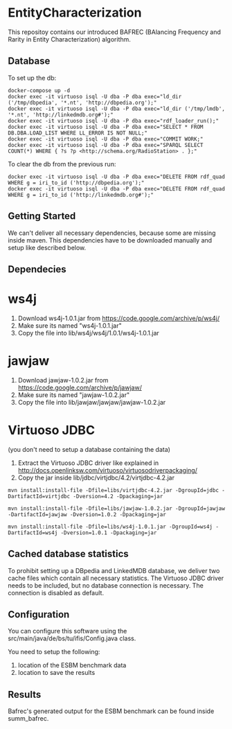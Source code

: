 # EntityCharacterization
This repositoy contains our introduced BAFREC (BAlancing Frequency and Rarity in Entity Characterization) algorithm. 

## Database

To set up the db:
```shell
docker-compose up -d
docker exec -it virtuoso isql -U dba -P dba exec="ld_dir ('/tmp/dbpedia', '*.nt', 'http://dbpedia.org');"
docker exec -it virtuoso isql -U dba -P dba exec="ld_dir ('/tmp/lmdb', '*.nt', 'http://linkedmdb.org#');"
docker exec -it virtuoso isql -U dba -P dba exec="rdf_loader_run();"
docker exec -it virtuoso isql -U dba -P dba exec="SELECT * FROM DB.DBA.LOAD_LIST WHERE LL_ERROR IS NOT NULL;"
docker exec -it virtuoso isql -U dba -P dba exec="COMMIT WORK;"
docker exec -it virtuoso isql -U dba -P dba exec="SPARQL SELECT COUNT(*) WHERE { ?s ?p <http://schema.org/RadioStation> . };"
```

To clear the db from the previous run:
```shell
docker exec -it virtuoso isql -U dba -P dba exec="DELETE FROM rdf_quad WHERE g = iri_to_id ('http://dbpedia.org');"
docker exec -it virtuoso isql -U dba -P dba exec="DELETE FROM rdf_quad WHERE g = iri_to_id ('http://linkedmdb.org#');"
```

## Getting Started
We can't deliver all necessary dependencies, because some are missing inside maven. This dependencies have to be downloaded manually and setup like described below.

## Dependecies
# ws4j
1. Download ws4j-1.0.1.jar from https://code.google.com/archive/p/ws4j/ 
2. Make sure its named "ws4j-1.0.1.jar"
3. Copy the file into lib/ws4j/ws4j/1.0.1/ws4j-1.0.1.jar 


# jawjaw
1. Download jawjaw-1.0.2.jar from https://code.google.com/archive/p/jawjaw/
2. Make sure its named "jawjaw-1.0.2.jar"
3. Copy the file into lib/jawjaw/jawjaw/jawjaw-1.0.2.jar



# Virtuoso JDBC 
(you don't need to setup a database containing the data)
1. Extract the Virtuoso JDBC driver like explained in
http://docs.openlinksw.com/virtuoso/virtuosodriverpackaging/
2. Copy the jar inside lib/jdbc/virtjdbc/4.2/virtjdbc-4.2.jar 

```shell
mvn install:install-file -Dfile=libs/virtjdbc-4.2.jar -DgroupId=jdbc -DartifactId=virtjdbc -Dversion=4.2 -Dpackaging=jar

mvn install:install-file -Dfile=libs/jawjaw-1.0.2.jar -DgroupId=jawjaw -DartifactId=jawjaw -Dversion=1.0.2 -Dpackaging=jar

mvn install:install-file -Dfile=libs/ws4j-1.0.1.jar -DgroupId=ws4j -DartifactId=ws4j -Dversion=1.0.1 -Dpackaging=jar

```

## Cached database statistics
To prohibit setting up a DBpedia and LinkedMDB database, we deliver two cache files which contain all necessary statistics. The Virtuoso JDBC driver needs to be included, but no database connection is necessary. The connection is disabled as default.


## Configuration
You can configure this software using the 
src/main/java/de/bs/tu/ifis/Config.java class.

You need to setup the following:
1. location of the ESBM benchmark data 
2. location to save the results



## Results
Bafrec's generated output for the ESBM benchmark can be found inside summ_bafrec.